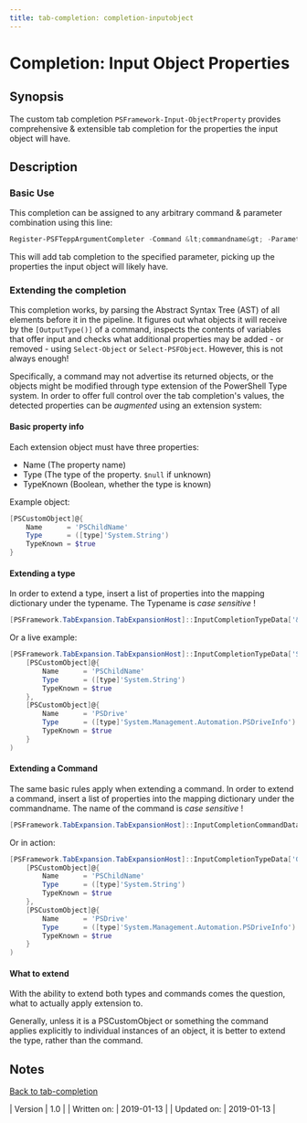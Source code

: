 ```yaml
---
title: tab-completion: completion-inputobject
---
```

# Completion: Input Object Properties
## Synopsis

The custom tab completion `PSFramework-Input-ObjectProperty` provides comprehensive & extensible tab completion for the properties the input object will have.

## Description

### Basic Use

This completion can be assigned to any arbitrary command & parameter combination using this line:

```powershell
Register-PSFTeppArgumentCompleter -Command &lt;commandname&gt; -Parameter &lt;parametername&gt; -Name PSFramework-Input-ObjectProperty
```

This will add tab completion to the specified parameter, picking up the properties the input object will likely have.

### Extending the completion

This completion works, by parsing the Abstract Syntax Tree (AST) of all elements before it in the pipeline. It figures out what objects it will receive by the `[OutputType()]` of a command, inspects the contents of variables that offer input and checks what additional properties may be added - or removed - using `Select-Object` or `Select-PSFObject`. However, this is not always enough!

Specifically, a command may not advertise its returned objects, or the objects might be modified through type extension of the PowerShell Type system. In order to offer full control over the tab completion's values, the detected properties can be _augmented_ using an extension system:

#### Basic property info

Each extension object must have three properties:

 - Name (The property name)
 - Type (The type of the property. `$null` if unknown)
 - TypeKnown (Boolean, whether the type is known)

Example object:

```powershell
[PSCustomObject]@{
    Name      = 'PSChildName'
    Type      = ([type]'System.String')
    TypeKnown = $true
}
```

#### Extending a type

In order to extend a type, insert a list of properties into the mapping dictionary under the typename.
The Typename is *case sensitive* !

```powershell
[PSFramework.TabExpansion.TabExpansionHost]::InputCompletionTypeData['&lt;Typename&gt;'] = &lt;array of properties&gt;
```

Or a live example:

```powershell
[PSFramework.TabExpansion.TabExpansionHost]::InputCompletionTypeData['System.IO.FileInfo'] = @(
    [PSCustomObject]@{
        Name      = 'PSChildName'
        Type      = ([type]'System.String')
        TypeKnown = $true
    },
    [PSCustomObject]@{
        Name      = 'PSDrive'
        Type      = ([type]'System.Management.Automation.PSDriveInfo')
        TypeKnown = $true
    }
)
```

#### Extending a Command

The same basic rules apply when extending a command.
In order to extend a command, insert a list of properties into the mapping dictionary under the commandname.
The name of the command is *case sensitive* !

```powershell
[PSFramework.TabExpansion.TabExpansionHost]::InputCompletionCommandData['&lt;Command Name&gt;'] = &lt;array of properties&gt;
```

Or in action:

```powershell
[PSFramework.TabExpansion.TabExpansionHost]::InputCompletionTypeData['Get-ChildItem'] = @(
    [PSCustomObject]@{
        Name      = 'PSChildName'
        Type      = ([type]'System.String')
        TypeKnown = $true
    },
    [PSCustomObject]@{
        Name      = 'PSDrive'
        Type      = ([type]'System.Management.Automation.PSDriveInfo')
        TypeKnown = $true
    }
)
```

#### What to extend

With the ability to extend both types and commands comes the question, what to actually apply extension to.

Generally, unless it is a PSCustomObject or something the command applies explicitly to individual instances of an object, it is better to extend the type, rather than the command.

## Notes

[Back to tab-completion](http://psframework.org/documentation/documents/PSFramework/tab-completion.html)

| Version | 1.0 |
| Written on: | 2019-01-13 |
| Updated on: | 2019-01-13 |